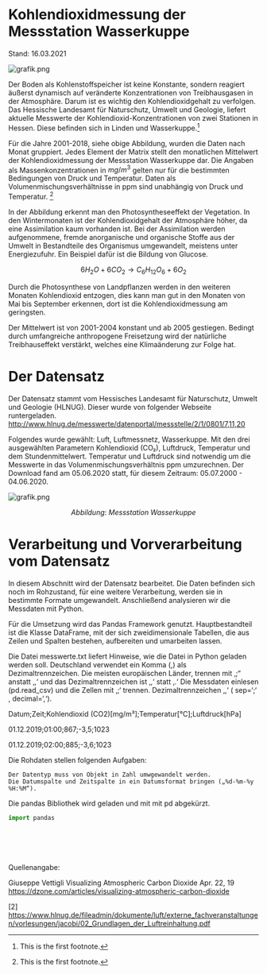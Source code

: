 # Kohlendioxidmessung der Messstation Wasserkuppe

Stand: 16.03.2021

![grafik.png](attachment:grafik.png)

Der Boden als Kohlenstoffspeicher ist keine Konstante, sondern reagiert äußerst dynamisch auf veränderte Konzentrationen von Treibhausgasen in der Atmosphäre. Darum ist es wichtig den Kohlendioxidgehalt zu verfolgen. Das Hessische Landesamt für Naturschutz, Umwelt und Geologie, liefert aktuelle Messwerte der Kohlendioxid-Konzentrationen von zwei Stationen in Hessen. Diese befinden sich in Linden und Wasserkuppe.[^1] 

Für die Jahre 2001-2018, siehe obige Abbildung, wurden die Daten nach Monat gruppiert. Jedes Element 
der Matrix stellt den monatlichen Mittelwert der Kohlendioxidmessung der Messstation Wasserkuppe dar. 
Die Angaben als Massenkonzentrationen in $mg/m^3$ gelten nur für die bestimmten Bedingungen von Druck und Temperatur. Daten als Volumenmischungsverhältnisse in ppm sind unabhängig von Druck und Temperatur. [^2]

In der Abbildung erkennt man den Photosyntheseeffekt der Vegetation. In den Wintermonaten ist der Kohlendioxidgehalt der Atmosphäre  höher, da eine Assimilation kaum vorhanden ist. Bei der Assimilation werden aufgenommene, fremde anorganische und organische Stoffe aus der Umwelt in Bestandteile des Organismus umgewandelt, meistens unter Energiezufuhr. Ein Beispiel dafür ist die Bildung von Glucose.

$$6 H_2O + 6 CO_2 → C_6 H_{12} O_6 + 6 O_2$$

Durch die Photosynthese von Landpflanzen werden in den weiteren Monaten Kohlendioxid entzogen, dies kann man gut in den Monaten von Mai bis September erkennen, dort ist die Kohlendioxidmessung am geringsten. 

Der Mittelwert ist von 2001-2004 konstant und ab 2005 gestiegen. Bedingt durch umfangreiche anthropogene Freisetzung wird der natürliche Treibhauseffekt verstärkt, welches eine Klimaänderung zur Folge hat.


# Der Datensatz

Der Datensatz stammt vom Hessisches Landesamt für Naturschutz, Umwelt und Geologie (HLNUG). Dieser wurde von folgender Webseite runtergeladen. http://www.hlnug.de/messwerte/datenportal/messstelle/2/1/0801/7,11,20

Folgendes wurde gewählt: Luft, Luftmessnetz, Wasserkuppe. Mit den drei ausgewählten Parametern Kohlendioxid (CO₂), Luftdruck, Temperatur und dem Stundenmittelwert. Temperatur und Luftdruck sind notwendig um die Messwerte in das Volumenmischungsverhältnis ppm umzurechnen. Der Download fand am 05.06.2020 statt, für diesem Zeitraum: 05.07.2000 - 04.06.2020. 

![grafik.png](attachment:grafik.png)

$$Abbildung: \:Messstation\:Wasserkuppe$$


# Verarbeitung und Vorverarbeitung vom Datensatz

In diesem Abschnitt wird der Datensatz bearbeitet. Die Daten befinden sich noch im Rohzustand, für eine weitere Verarbeitung, werden sie in bestimmte Formate umgewandelt. Anschließend analysieren wir die Messdaten mit Python.

Für die Umsetzung wird das Pandas Framework genutzt. Hauptbestandteil ist die Klasse DataFrame, mit der sich zweidimensionale Tabellen, die aus Zeilen und Spalten bestehen, aufbereiten und umarbeiten lassen.

Die Datei messwerte.txt liefert Hinweise, wie die Datei in Python geladen werden soll. Deutschland verwendet ein Komma (,) als Dezimaltrennzeichen. Die meisten europäischen Länder, trennen mit ‚;“ anstatt ‚,‘ und das Dezimaltrennzeichen ist ‚,‘ statt ‚.‘ Die Messdaten einlesen (pd.read_csv) und die Zellen mit ‚;‘ trennen. Dezimaltrennzeichen ‚,‘ ( sep=‘;‘ , decimal=‘,‘).

Datum;Zeit;Kohlendioxid (CO2)[mg/m³];Temperatur[°C];Luftdruck[hPa]

01.12.2019;01:00;867;-3,5;1023

01.12.2019;02:00;885;-3,6;1023

Die Rohdaten stellen folgenden Aufgaben:

    Der Datentyp muss von Objekt in Zahl umwgewandelt werden.
    Die Datumspalte und Zeitspalte in ein Datumsformat bringen („%d-%m-%y %H:%M“).

Die pandas Bibliothek wird geladen und mit mit pd abgekürzt.


```python
import pandas
```


```python

```


```python

```


```python

```


```python

```


```python

```

[^1]: This is the first footnote.

[^2]: This is the first footnote.

Quellenangabe:

Giuseppe Vettigli
Visualizing Atmospheric Carbon Dioxide
Apr. 22, 19
https://dzone.com/articles/visualizing-atmospheric-carbon-dioxide


[2] https://www.hlnug.de/fileadmin/dokumente/luft/externe_fachveranstaltungen/vorlesungen/jacobi/02_Grundlagen_der_Luftreinhaltung.pdf

